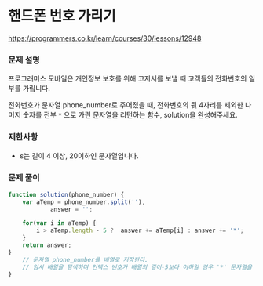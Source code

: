 # 핸드폰 번호 가리기

https://programmers.co.kr/learn/courses/30/lessons/12948

### 문제 설명

프로그래머스 모바일은 개인정보 보호를 위해 고지서를 보낼 때 고객들의 전화번호의 일부를 가립니다.

전화번호가 문자열 phone_number로 주어졌을 때, 전화번호의 뒷 4자리를 제외한 나머지 숫자를 전부 `*` 으로 가린 문자열을 리턴하는 함수, solution을 완성해주세요.

### 제한사항

- s는 길이 4 이상, 20이하인 문자열입니다.

### 문제 풀이

```jsx
function solution(phone_number) {
	var aTemp = phone_number.split(''),
			answer = '';

	for(var i in aTemp) {
		i > aTemp.length - 5 ?  answer += aTemp[i] : answer += '*';
	}
	return answer;
}
	// 문자열 phone_number를 배열로 저장한다.
	// 임시 배얼을 탐색하며 인덱스 번호가 배열의 길이-5보다 이하일 경우 '*' 문자열을 출력하고 이상일 경우 원래 숫자를 출력한다.
}
```
